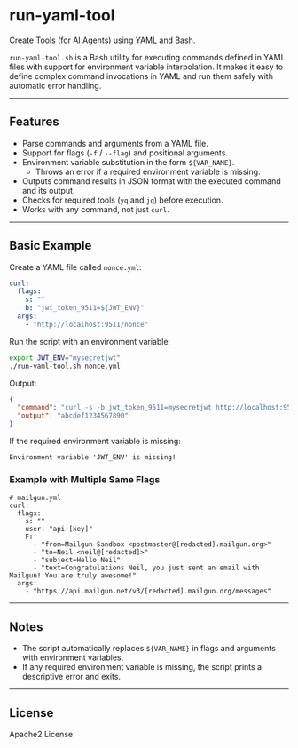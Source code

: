# run-yaml-tool
Create Tools (for AI Agents) using YAML and Bash.

`run-yaml-tool.sh` is a Bash utility for executing commands defined in YAML files with support for environment variable interpolation. It makes it easy to define complex command invocations in YAML and run them safely with automatic error handling.

---

## Features

- Parse commands and arguments from a YAML file.
- Support for flags (`-f` / `--flag`) and positional arguments.
- Environment variable substitution in the form `${VAR_NAME}`.
  - Throws an error if a required environment variable is missing.
- Outputs command results in JSON format with the executed command and its output.
- Checks for required tools (`yq` and `jq`) before execution.
- Works with any command, not just `curl`.

---

## Basic Example

Create a YAML file called `nonce.yml`:

```yaml
curl:
  flags:
    s: ""
    b: "jwt_token_9511=${JWT_ENV}"
  args:
    - "http://localhost:9511/nonce"
````

Run the script with an environment variable:

```bash
export JWT_ENV="mysecretjwt"
./run-yaml-tool.sh nonce.yml
```

Output:

```json
{
  "command": "curl -s -b jwt_token_9511=mysecretjwt http://localhost:9511/nonce",
  "output": "abcdef1234567890"
}
```

If the required environment variable is missing:

```text
Environment variable 'JWT_ENV' is missing!
```

### Example with Multiple Same Flags
```
# mailgun.yml
curl:
  flags:
    s: ""
    user: "api:[key]"
    F:
      - "from=Mailgun Sandbox <postmaster@[redacted].mailgun.org>"
      - "to=Neil <neil@[redacted]>"
      - "subject=Hello Neil"
      - "text=Congratulations Neil, you just sent an email with Mailgun! You are truly awesome!"
  args:
    - "https://api.mailgun.net/v3/[redacted].mailgun.org/messages"

```


---

## Notes

* The script automatically replaces `${VAR_NAME}` in flags and arguments with environment variables.
* If any required environment variable is missing, the script prints a descriptive error and exits.

---

## License

Apache2 License

